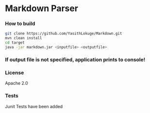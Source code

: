 # Markdown Parser

### How to build

``` sh
git clone https://github.com/YasithLokuge/Markdown.git
mvn clean install
cd target 
java -jar markdown.jar <inputfile> <outputfile> 
```

### If output file is not specified, application prints to console!

### License
Apache 2.0

### Tests

Junit Tests have been added
